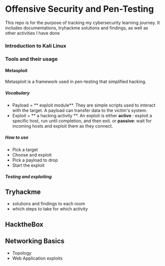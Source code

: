 # Offensive Security and Pen-Testing
This repo is for the purpose of tracking my cybersecurity learning journey. It includes documentations, tryhackme solutions and findings, as well as other activities I have done

### Introduction to Kali Linux
### Tools and their usage
#### Metasploit
Metasploit is a framework used in pen-testing that simplified hacking.

##### Vocabulary
- Payload = ** exploit module**. They are simple scripts used to interact with the target. A payload can transfer data to the victim's system.
- Exploit = ** a hacking activity **. An exploit is either  **active** : exploit a specific host, run until completion, and then exit.
                                                         or **passive**: wait for incoming hosts and exploit them as they connect.

##### How to use
- Pick a target
- Choose and exploit
- Pick a payload to drop
- Start the exploit


##### Testing and exploiting



## Tryhackme
- solutions and findings to each room
- which steps to take for which activity

## HacktheBox

## Networking Basics
- Topology
- Web Application exploits
